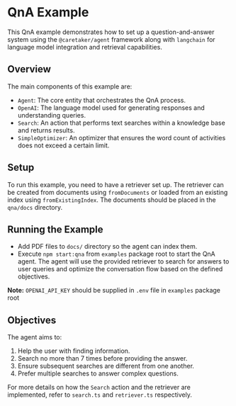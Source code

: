 # QnA Example

This QnA example demonstrates how to set up a question-and-answer system using the `@caretaker/agent` framework along with `langchain` for language model integration and retrieval capabilities.

## Overview

The main components of this example are:

- `Agent`: The core entity that orchestrates the QnA process.
- `OpenAI`: The language model used for generating responses and understanding queries.
- `Search`: An action that performs text searches within a knowledge base and returns results.
- `SimpleOptimizer`: An optimizer that ensures the word count of activities does not exceed a certain limit.

## Setup

To run this example, you need to have a retriever set up. The retriever can be created from documents using `fromDocuments` or loaded from an existing index using `fromExistingIndex`. The documents should be placed in the `qna/docs` directory.

## Running the Example
- Add PDF files to `docs/` directory so the agent can index them.
- Execute `npm start:qna` from `examples` package root to start the QnA agent. The agent will use the provided retriever to search for answers to user queries and optimize the conversation flow based on the defined objectives.

**Note:** `OPENAI_API_KEY` should be supplied in `.env` file in `examples` package root

## Objectives

The agent aims to:

1. Help the user with finding information.
2. Search no more than 7 times before providing the answer.
3. Ensure subsequent searches are different from one another.
4. Prefer multiple searches to answer complex questions.

For more details on how the `Search` action and the retriever are implemented, refer to `search.ts` and `retriever.ts` respectively.
